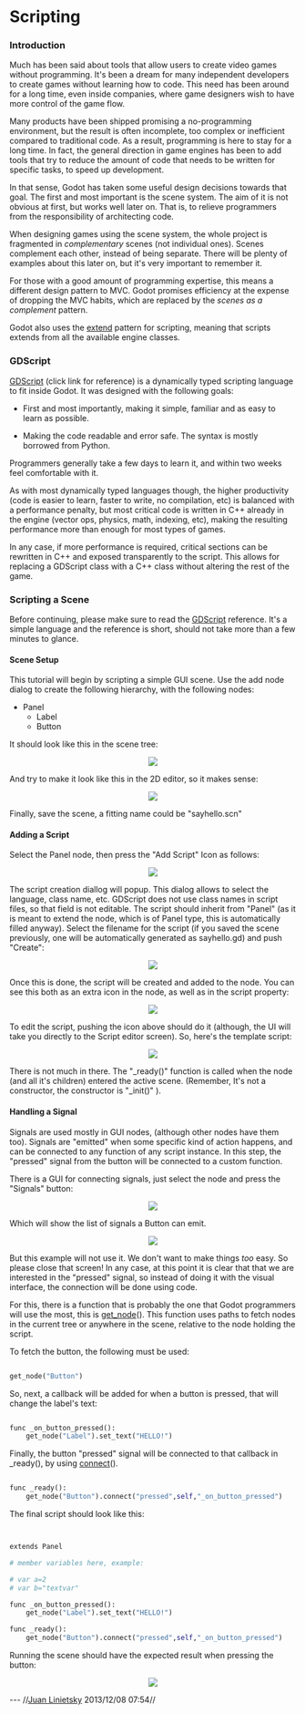 # Scripting

### Introduction

Much has been said about tools that allow users to create video games without programming. It's been a dream for many independent developers to create games without learning how to code. This need has been around for a long time, even inside companies, where game designers wish to have more control of the game flow.

Many products have been shipped promising a no-programming environment, but the result is often incomplete, too complex or inefficient compared to traditional code. As a result, programming is here to stay for a long time. In fact, the general direction in game engines has been to add tools that try to reduce the amount of code that needs to be written for specific tasks, to speed up development. 

In that sense, Godot has taken some useful design decisions towards that goal. The first and most important is the scene system. The aim of it is not obvious at first, but works well later on. That is, to relieve programmers from the responsibility of architecting code. 

When designing games using the scene system, the whole project is fragmented in *complementary* scenes (not individual ones). Scenes complement each other, instead of being separate. There will be plenty of examples  about this later on, but it's very important to remember it.

For those with a good amount of programming expertise, this means a different design pattern to MVC. Godot promises efficiency at the expense of dropping the MVC habits, which are replaced by the *scenes as a complement* pattern.

Godot also uses the [extend](http://c2.com/cgi/wiki?EmbedVsExtend) pattern for scripting, meaning that scripts extends from all the available engine classes.

### GDScript

[GDScript](gdscript) (click link for reference) is a dynamically typed scripting language to fit inside Godot. It was designed with the following goals:


*  First and most importantly, making it simple, familiar and as easy to learn as possible.

*  Making the code readable and error safe. The syntax is mostly borrowed from Python.

Programmers generally take a few days to learn it, and within two weeks feel comfortable with it.

As with most dynamically typed languages though, the higher productivity (code is easier to learn, faster to write, no compilation, etc) is balanced with a performance penalty, but most critical code is written in C++ already in the engine (vector ops, physics, math, indexing, etc), making the resulting performance more than enough for most types of games.

In any case, if more performance is required, critical sections can be rewritten in C++ and exposed transparently to the script. This allows for replacing a GDScript class with a C++ class without altering the rest of the game.

### Scripting a Scene

Before continuing, please make sure to read the [GDScript](gdscript) reference. It's a simple language and the reference is short, should not take more than a few minutes to glance.

#### Scene Setup

This tutorial will begin by scripting a simple GUI scene. Use the add node dialog to create the following hierarchy, with the following nodes:


*  Panel
    * Label
    * Button

It should look like this in the scene tree:

<p align="center"><img src="images/scriptscene.png"></p>

And try to make it look like this in the 2D editor, so it makes sense:

<p align="center"><img src="images/scriptsceneimg.png"></p>

Finally, save the scene, a fitting name could be "sayhello.scn"

#### Adding a Script

Select the Panel node, then press the "Add Script" Icon as follows:

<p align="center"><img src="images/addscript.png"></p>

The script creation diallog will popup. This dialog allows to select the language, class name, etc. 
GDScript does not use class names in script files, so that field is not editable.
The script should inherit from "Panel" (as it is meant to extend the node, which is of Panel type, this is automatically filled anyway).
Select the filename for the script (if you saved the scene previously, one will be automatically generated as sayhello.gd) and push "Create":

<p align="center"><img src="images/scriptcreate.png"></p>

Once this is done, the script will be created and added to the node. You can see this both as an extra icon in the node, as well as in the script property:

<p align="center"><img src="images/scriptadded.png"></p>


To edit the script, pushing the icon above should do it (although, the UI will take you directly to the Script editor screen). So, here's the template script:

<p align="center"><img src="images/script_template.png"></p>

There is not much in there. The "_ready()" function is called when the node (and all it's children) entered the active scene. (Remember, It's not a constructor, the constructor is "_init()" ). 

#### Handling a Signal

Signals are used mostly in GUI nodes, (although other nodes have them too). Signals are "emitted" when some specific kind of action happens, and can be connected to any function of any script instance. In this step, the "pressed" signal from the button will be connected to a custom function.

There is a GUI for connecting signals, just select the node and press the "Signals" button:

<p align="center"><img src="images/signals.png"></p>

Which will show the list of signals a Button can emit.

<p align="center"><img src="images/button_connections.png"></p>

But this example will not use it. We don't want to make things *too* easy. So please close that screen!
In any case, at this point it is clear that that we are interested in the "pressed" signal, so instead of doing it with the visual interface, the connection will be done using code. 

For this, there is a function that is probably the one that Godot programmers will use the most, this is [get_node](class_list/node#get_node)(). This function uses paths to fetch nodes in the current tree or anywhere in the scene, relative to the node holding the script.

To fetch the button, the following must be used:

```python

get_node("Button")

```

So, next, a callback will be added for when a button is pressed, that will change the label's text:

```python

func _on_button_pressed():	
	get_node("Label").set_text("HELLO!")

```

Finally, the button "pressed" signal will be connected to that callback in _ready(), by using [connect](class_list/object#connect)().

```python

func _ready():
	get_node("Button").connect("pressed",self,"_on_button_pressed")
```

The final script should look like this:

```python


extends Panel

# member variables here, example:

# var a=2
# var b="textvar"

func _on_button_pressed():
	get_node("Label").set_text("HELLO!")

func _ready():
	get_node("Button").connect("pressed",self,"_on_button_pressed")


```

Running the scene should have the expected result when pressing the button:

<p align="center"><img src="images/scripthello.png"></p>








 --- //[Juan Linietsky](reduzio@gmail.com) 2013/12/08 07:54//
